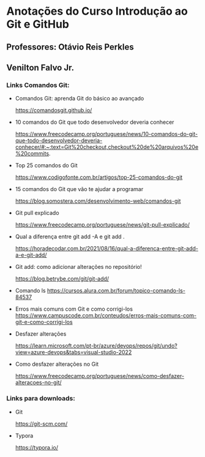 # Anotações do Curso Introdução ao Git e GitHub 

## Professores: Otávio Reis Perkles 

##                                                   Venilton Falvo Jr.                          

### Links Comandos Git: 

- Comandos Git: aprenda Git do básico ao avançado

  https://comandosgit.github.io/

- 10 comandos do Git que todo desenvolvedor deveria conhecer

  https://www.freecodecamp.org/portuguese/news/10-comandos-do-git-que-todo-desenvolvedor-deveria-conhecer/#:~:text=Git%20checkout,checkout%20de%20arquivos%20e%20commits.

- Top 25 comandos do Git

  https://www.codigofonte.com.br/artigos/top-25-comandos-do-git

- 15 comandos do Git que vão te ajudar a programar

  https://blog.somostera.com/desenvolvimento-web/comandos-git

- Git pull explicado

  https://www.freecodecamp.org/portuguese/news/git-pull-explicado/

- Qual a diferença entre git add -A e git add .

  https://horadecodar.com.br/2021/08/16/qual-a-diferenca-entre-git-add-a-e-git-add/

- Git add: como adicionar alterações no repositório!

  https://blog.betrybe.com/git/git-add/

- Comando ls
  https://cursos.alura.com.br/forum/topico-comando-ls-84537

- Erros mais comuns com Git e como corrigi-los
  https://www.campuscode.com.br/conteudos/erros-mais-comuns-com-git-e-como-corrigi-los

- Desfazer alterações

  https://learn.microsoft.com/pt-br/azure/devops/repos/git/undo?view=azure-devops&tabs=visual-studio-2022

- Como desfazer alterações no Git

  https://www.freecodecamp.org/portuguese/news/como-desfazer-alteracoes-no-git/

###  Links para downloads:

- Git

  https://git-scm.com/

- Typora

  https://typora.io/




